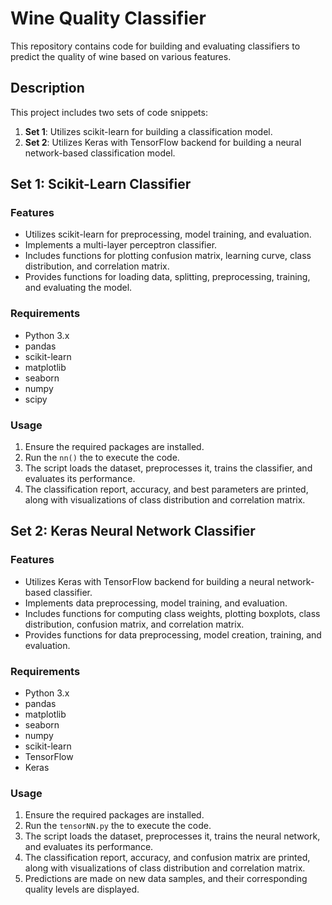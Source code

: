 # Wine Quality Classifier

This repository contains code for building and evaluating classifiers to predict the quality of wine based on various features.

## Description

This project includes two sets of code snippets:

1. **Set 1**: Utilizes scikit-learn for building a classification model.
2. **Set 2**: Utilizes Keras with TensorFlow backend for building a neural network-based classification model.

## Set 1: Scikit-Learn Classifier

### Features

- Utilizes scikit-learn for preprocessing, model training, and evaluation.
- Implements a multi-layer perceptron classifier.
- Includes functions for plotting confusion matrix, learning curve, class distribution, and correlation matrix.
- Provides functions for loading data, splitting, preprocessing, training, and evaluating the model.

### Requirements

- Python 3.x
- pandas
- scikit-learn
- matplotlib
- seaborn
- numpy
- scipy

### Usage

1. Ensure the required packages are installed.
2. Run the `nn()` the to execute the code.
3. The script loads the dataset, preprocesses it, trains the classifier, and evaluates its performance.
4. The classification report, accuracy, and best parameters are printed, along with visualizations of class distribution and correlation matrix.

## Set 2: Keras Neural Network Classifier

### Features

- Utilizes Keras with TensorFlow backend for building a neural network-based classifier.
- Implements data preprocessing, model training, and evaluation.
- Includes functions for computing class weights, plotting boxplots, class distribution, confusion matrix, and correlation matrix.
- Provides functions for data preprocessing, model creation, training, and evaluation.

### Requirements

- Python 3.x
- pandas
- matplotlib
- seaborn
- numpy
- scikit-learn
- TensorFlow
- Keras

### Usage

1. Ensure the required packages are installed.
2. Run the `tensorNN.py` the to execute the code.
3. The script loads the dataset, preprocesses it, trains the neural network, and evaluates its performance.
4. The classification report, accuracy, and confusion matrix are printed, along with visualizations of class distribution and correlation matrix.
5. Predictions are made on new data samples, and their corresponding quality levels are displayed.

